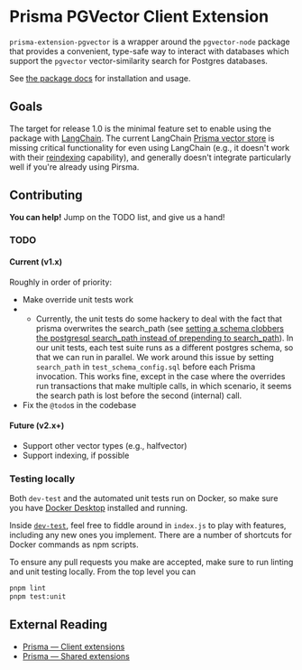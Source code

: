# Prisma PGVector Client Extension

`prisma-extension-pgvector` is a wrapper around the `pgvector-node` package
that provides a convenient, type-safe way to interact with databases which
support the `pgvector` vector-similarity search for Postgres databases.

See [the package docs](./package/README.md) for installation and usage.

## Goals

The target for release 1.0 is the minimal feature set to enable using the
package with [LangChain](https://www.langchain.com). The current LangChain
[Prisma vector store](https://js.langchain.com/v0.2/docs/integrations/vectorstores/prisma)
is missing critical functionality for even using LangChain (e.g., it 
doesn't work with their [reindexing](https://js.langchain.com/v0.2/docs/how_to/indexing)
capability), and generally doesn't integrate particularly well if you're
already using Pirsma.

## Contributing

**You can help!** Jump on the TODO list, and give us a hand!

### TODO

#### Current (v1.x)

Roughly in order of priority:

- Make override unit tests work
- - Currently, the unit tests do some hackery to deal with the fact that
    prisma overwrites the search_path (see [setting a schema clobbers the postgresql search_path instead of prepending to search_path](https://github.com/prisma/prisma/issues/14662)).
    In our unit tests, each test suite runs as a different postgres schema,
    so that we can run in parallel. We work around this issue by setting
    `search_path` in `test_schema_config.sql` before each Prisma invocation.
    This works fine, except in the case where the overrides run
    transactions that make multiple calls, in which scenario, it seems the
    search path is lost before the second (internal) call.
- Fix the `@todo`s in the codebase

#### Future (v2.x+)
- Support other vector types (e.g., halfvector)
- Support indexing, if possible

### Testing locally

Both `dev-test` and the automated unit tests run on Docker, so make sure you
have [Docker Desktop](https://www.docker.com/products/docker-desktop/)
installed and running.

Inside [`dev-test`](./dev-test/), feel free to fiddle around in `index.js`
to play with features, including any new ones you implement. There are a
number of shortcuts for Docker commands as npm scripts.

To ensure any pull requests you make are accepted, make sure to run linting
and unit testing locally. From the top level you can

```bash
pnpm lint
pnpm test:unit
```

## External Reading

- [Prisma — Client extensions](https://www.prisma.io/docs/concepts/components/prisma-client/client-extensions)
- [Prisma — Shared extensions](https://www.prisma.io/docs/concepts/components/prisma-client/client-extensions/shared-extensions)
